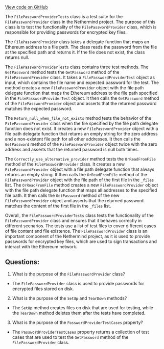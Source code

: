 [View code on GitHub](https://github.com/NethermindEth/nethermind/src/Nethermind/Nethermind.KeyStore.Test/FilePasswordProviderTests.cs)

The `FilePasswordProviderTests` class is a test suite for the `FilePasswordProvider` class in the Nethermind project. The purpose of this class is to test the functionality of the `FilePasswordProvider` class, which is responsible for providing passwords for encrypted key files. 

The `FilePasswordProvider` class takes a delegate function that maps an Ethereum address to a file path. The class reads the password from the file at the specified path and returns it. If the file does not exist, the class returns null. 

The `FilePasswordProviderTests` class contains three test methods. The `GetPassword` method tests the `GetPassword` method of the `FilePasswordProvider` class. It takes a `FilePasswordProviderTest` object as input, which contains the file name and expected password for the test. The method creates a new `FilePasswordProvider` object with the file path delegate function that maps the Ethereum address to the file path specified in the `FilePasswordProviderTest` object. It then calls the `GetPassword` method of the `FilePasswordProvider` object and asserts that the returned password matches the expected password. 

The `Return_null_when_file_not_exists` method tests the behavior of the `FilePasswordProvider` class when the file specified by the file path delegate function does not exist. It creates a new `FilePasswordProvider` object with a file path delegate function that returns an empty string for the zero address and a non-existent file path for all other addresses. It then calls the `GetPassword` method of the `FilePasswordProvider` object twice with the zero address and asserts that the returned password is null both times. 

The `Correctly_use_alternative_provider` method tests the `OrReadFromFile` method of the `FilePasswordProvider` class. It creates a new `FilePasswordProvider` object with a file path delegate function that always returns an empty string. It then calls the `OrReadFromFile` method of the `FilePasswordProvider` object with the file path of the first file in the `_files` list. The `OrReadFromFile` method creates a new `FilePasswordProvider` object with the file path delegate function that maps all addresses to the specified file path. It then calls the `GetPassword` method of the new `FilePasswordProvider` object and asserts that the returned password matches the content of the first file in the `_files` list. 

Overall, the `FilePasswordProviderTests` class tests the functionality of the `FilePasswordProvider` class and ensures that it behaves correctly in different scenarios. The tests use a list of test files to cover different cases of file content and file existence. The `FilePasswordProvider` class is an important component of the Nethermind project, as it is used to provide passwords for encrypted key files, which are used to sign transactions and interact with the Ethereum network.
## Questions: 
 1. What is the purpose of the `FilePasswordProvider` class?
- The `FilePasswordProvider` class is used to provide passwords for encrypted files stored on disk.

2. What is the purpose of the `SetUp` and `TearDown` methods?
- The `SetUp` method creates files on disk that are used for testing, while the `TearDown` method deletes them after the tests have completed.

3. What is the purpose of the `PasswordProviderTestCases` property?
- The `PasswordProviderTestCases` property returns a collection of test cases that are used to test the `GetPassword` method of the `FilePasswordProvider` class.